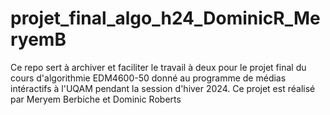 # projet_final_algo_h24_DominicR_MeryemB
Ce repo sert à archiver et faciliter le travail à deux pour le projet final du cours d'algorithmie EDM4600-50 donné au programme de médias intéractifs à l'UQAM pendant la session d'hiver 2024. Ce projet est réalisé par Meryem Berbiche et Dominic Roberts
